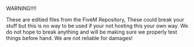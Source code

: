 WARNING!!!!

These are editied files from the FiveM Repository, These could break your stuff but this is no way to be used if your not hosting this your own way. We do not hope to break anything and will be making sure we properly test things before hand.
We are not reliable for damages!
